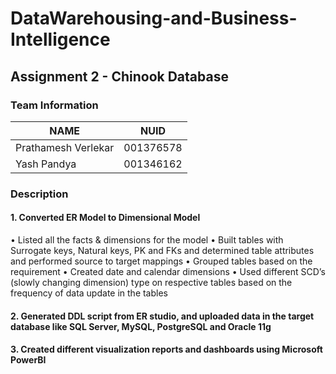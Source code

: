 # DataWarehousing-and-Business-Intelligence

## Assignment 2 - Chinook Database

### Team Information

| NAME                |     NUID        |
|-------------------- |-----------------|
| Prathamesh Verlekar |    001376578    |
|     Yash Pandya     |    001346162    |

### Description

#### 1. Converted ER Model to Dimensional Model
• Listed all the facts & dimensions for the model
• Built tables with Surrogate keys, Natural keys, PK and FKs and determined table attributes and performed source to target mappings
• Grouped tables based on the requirement
• Created date and calendar dimensions 
• Used different SCD’s (slowly changing dimension) type on respective tables based on the frequency of data update in the tables

#### 2. Generated DDL script from ER studio, and uploaded data in the target database like SQL Server, MySQL, PostgreSQL and Oracle 11g

#### 3. Created different visualization reports and dashboards using Microsoft PowerBI





